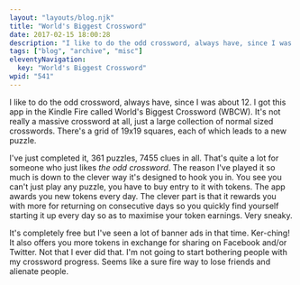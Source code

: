 ```yaml
---
layout: "layouts/blog.njk"
title: "World's Biggest Crossword"
date: 2017-02-15 18:00:28
description: "I like to do the odd crossword, always have, since I was about 12"
tags: ["blog", "archive", "misc"]
eleventyNavigation:
  key: "World's Biggest Crossword"
wpid: "541"
---
```


I like to do the odd crossword, always have, since I was about 12. I got this app in the Kindle Fire called World's Biggest Crossword (WBCW). It's not really a massive crossword at all, just a large collection of normal sized crosswords. There's a grid of 19x19 squares, each of which leads to a new puzzle.

I've just completed it, 361 puzzles, 7455 clues in all. That's quite a lot for someone who just likes <em>the odd crossword</em>. The reason I've played it so much is down to the clever way it's designed to hook you in. You see you can't just play any puzzle, you have to buy entry to it with tokens. The app awards you new tokens every day. The clever part is that it rewards you with more for returning on consecutive days so you quickly find yourself starting it up every day so as to maximise your token earnings. Very sneaky.

It's completely free but I've seen a lot of banner ads in that time. Ker-ching! It also offers you more tokens in exchange for sharing on Facebook and/or Twitter. Not that I ever did that. I'm not going to start bothering people with my crossword progress. Seems like a sure fire way to lose friends and alienate people.
